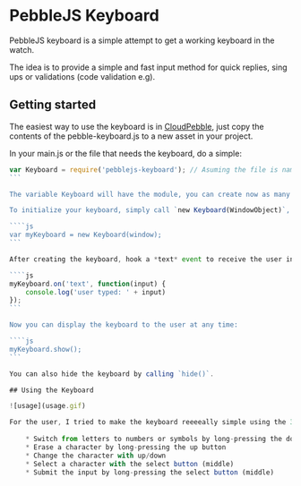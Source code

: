 # PebbleJS Keyboard

PebbleJS keyboard is a simple attempt to get a working keyboard in the watch. 

The idea is to provide a simple and fast input method for quick replies, sing ups or validations (code validation e.g).

## Getting started

The easiest way to use the keyboard is in [CloudPebble](https://cloudpebble.net), just copy the contents of the pebble-keyboard.js to a new asset in your project.

In your main.js or the file that needs the keyboard, do a simple: 

````js
var Keyboard = require('pebblejs-keyboard'); // Asuming the file is named pebblejs-keyboard.js
```

The variable Keyboard will have the module, you can create now as many keyboard instances you like, I recommend using only one to use less memory and keep it as simple as possible.

To initialize your keyboard, simply call `new Keyboard(WindowObject)`, passing a Window Object set to `fullscreen: true` to the Keyboard module, this window is where the keyboard will be displayed, you can set a new window later by calling `Keyboard.window(WindowObject)`.

````js
var myKeyboard = new Keyboard(window);
```

After creating the keyboard, hook a *text* event to receive the user input:

````js
myKeyboard.on('text', function(input) {
	console.log('user typed: ' + input)
});
```

Now you can display the keyboard to the user at any time:

````js
myKeyboard.show();
```

You can also hide the keyboard by calling `hide()`.

## Using the Keyboard

![usage](usage.gif)

For the user, I tried to make the keyboard reeeeally simple using the 3 keys on the right like this:
	
	* Switch from letters to numbers or symbols by long-pressing the down button
	* Erase a character by long-pressing the up button
	* Change the character with up/down
	* Select a character with the select button (middle)
	* Submit the input by long-pressing the select button (middle)
